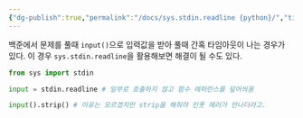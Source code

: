 ```yaml
---
{"dg-publish":true,"permalink":"/docs/sys.stdin.readline {python}/","title":"sys.stdin.readline {python}"}
---
```


백준에서 문제를 풀때 `input()`으로 입력값을 받아 풀때 간혹 타임아웃이 나는 경우가 있다. 이 경우 `sys.stdin.readline`을 활용해보면 해결이 될 수도 있다.

```python
from sys import stdin

input = stdin.readline # 일부로 호출하지 않고 함수 레퍼런스를 덮어씌움

input().strip() # 이유는 모르겠지만 strip을 해줘야 인풋 에러가 안나더라고.
```
